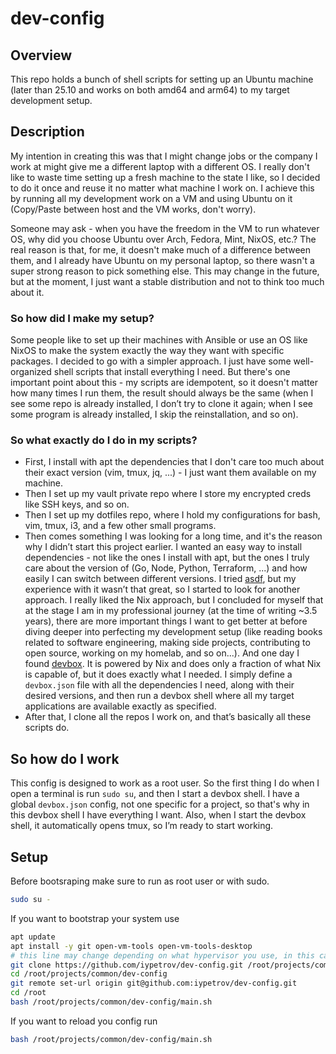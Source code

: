 # dev-config

## Overview
This repo holds a bunch of shell scripts for setting up an Ubuntu machine (later than 25.10 and works on both amd64 and arm64) to my target development setup.

## Description
My intention in creating this was that I might change jobs or the company I work at might give me a different laptop with a different OS. I really don't like to waste time setting up a fresh machine to the state I like, so I decided to do it once and reuse it no matter what machine I work on. I achieve this by running all my development work on a VM and using Ubuntu on it (Copy/Paste between host and the VM works, don't worry).

Someone may ask - when you have the freedom in the VM to run whatever OS, why did you choose Ubuntu over Arch, Fedora, Mint, NixOS, etc.? The real reason is that, for me, it doesn't make much of a difference between them, and I already have Ubuntu on my personal laptop, so there wasn't a super strong reason to pick something else. This may change in the future, but at the moment, I just want a stable distribution and not to think too much about it.

### So how did I make my setup?
Some people like to set up their machines with Ansible or use an OS like NixOS to make the system exactly the way they want with specific packages. I decided to go with a simpler approach. I just have some well-organized shell scripts that install everything I need. But there's one important point about this - my scripts are idempotent, so it doesn't matter how many times I run them, the result should always be the same (when I see some repo is already installed, I don’t try to clone it again; when I see some program is already installed, I skip the reinstallation, and so on).

### So what exactly do I do in my scripts?
- First, I install with apt the dependencies that I don't care too much about their exact version (vim, tmux, jq, ...) - I just want them available on my machine.
- Then I set up my vault private repo where I store my encrypted creds like SSH keys, and so on.
- Then I set up my dotfiles repo, where I hold my configurations for bash, vim, tmux, i3, and a few other small programs.
- Then comes something I was looking for a long time, and it's the reason why I didn’t start this project earlier. I wanted an easy way to install dependencies - not like the ones I install with apt, but the ones I truly care about the version of (Go, Node, Python, Terraform, ...) and how easily I can switch between different versions. I tried [asdf](https://asdf-vm.com), but my experience with it wasn’t that great, so I started to look for another approach. I really liked the Nix approach, but I concluded for myself that at the stage I am in my professional journey (at the time of writing ~3.5 years), there are more important things I want to get better at before diving deeper into perfecting my development setup (like reading books related to software engineering, making side projects, contributing to open source, working on my homelab, and so on...). And one day I found [devbox](https://www.jetify.com/devbox). It is powered by Nix and does only a fraction of what Nix is capable of, but it does exactly what I needed. I simply define a `devbox.json` file with all the dependencies I need, along with their desired versions, and then run a devbox shell where all my target applications are available exactly as specified.
- After that, I clone all the repos I work on, and that’s basically all these scripts do.

## So how do I work
This config is designed to work as a root user. So the first thing I do when I open a terminal is run `sudo su`, and then I start a devbox shell. I have a global `devbox.json` config, not one specific for a project, so that's why in this devbox shell I have everything I want. Also, when I start the devbox shell, it automatically opens tmux, so I’m ready to start working.


## Setup
Before bootsraping make sure to run as root user or with sudo.
```bash
sudo su -
```

If you want to bootstrap your system use
```bash
apt update
apt install -y git open-vm-tools open-vm-tools-desktop
# this line may change depending on what hypervisor you use, in this case it is VMware Fusion
git clone https://github.com/iypetrov/dev-config.git /root/projects/common/dev-config
cd /root/projects/common/dev-config
git remote set-url origin git@github.com:iypetrov/dev-config.git
cd /root
bash /root/projects/common/dev-config/main.sh
```

If you want to reload you config run
```bash
bash /root/projects/common/dev-config/main.sh
```
